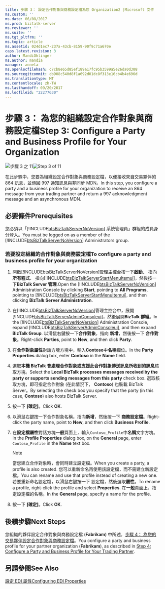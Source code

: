 ```yaml
---
title: 步驟 3： 設定合作對象與商務設定檔為您 Organization2 |Microsoft 文件
ms.custom: ''
ms.date: 06/08/2017
ms.prod: biztalk-server
ms.reviewer: ''
ms.suite: ''
ms.tgt_pltfrm: ''
ms.topic: article
ms.assetid: 024d1ec7-237a-43cb-8159-90f9c71a670e
caps.latest.revision: 3
author: MandiOhlinger
ms.author: mandia
manager: anneta
ms.openlocfilehash: c7cb8e65d85ef189a17fc95b3599a5e26da0d308
ms.sourcegitcommit: cb908c540d8f1a692d01dc8f313e16cb4b4e696d
ms.translationtype: MT
ms.contentlocale: zh-TW
ms.lasthandoff: 09/20/2017
ms.locfileid: "22277630"
---
```

# <a name="step-3-configure-a-party-and-business-profile-for-your-organization"></a><span data-ttu-id="a6e8a-102">步驟 3： 為您的組織設定合作對象與商務設定檔</span><span class="sxs-lookup"><span data-stu-id="a6e8a-102">Step 3: Configure a Party and Business Profile for Your Organization</span></span>
<span data-ttu-id="a6e8a-103">![步驟 3 之 11](../core/media/tut-step3-of-11.gif "Tut_Step3_of_11")</span><span class="sxs-lookup"><span data-stu-id="a6e8a-103">![Step 3 of 11](../core/media/tut-step3-of-11.gif "Tut_Step3_of_11")</span></span>  
  
 <span data-ttu-id="a6e8a-104">在此步驟中，您要為組織設定合作對象與商務設定檔，以便接收來自交易夥伴的 864 訊息，並傳回 997 通知訊息與非同步 MDN。</span><span class="sxs-lookup"><span data-stu-id="a6e8a-104">In this step, you configure a party and a business profile for your organization to receive an 864 message from your trading partner and return a 997 acknowledgment message and an asynchronous MDN.</span></span>  
  
## <a name="prerequisites"></a><span data-ttu-id="a6e8a-105">必要條件</span><span class="sxs-lookup"><span data-stu-id="a6e8a-105">Prerequisites</span></span>  
 <span data-ttu-id="a6e8a-106">您必須以「[!INCLUDE[btsBizTalkServerNoVersion](../includes/btsbiztalkservernoversion-md.md)] 系統管理員」群組的成員身分登入。</span><span class="sxs-lookup"><span data-stu-id="a6e8a-106">You must be logged on as a member of the [!INCLUDE[btsBizTalkServerNoVersion](../includes/btsbiztalkservernoversion-md.md)] Administrators group.</span></span>  
  
### <a name="to-configure-a-party-and-business-profile-for-your-organization"></a><span data-ttu-id="a6e8a-107">若要設定組織的合作對象與商務設定檔</span><span class="sxs-lookup"><span data-stu-id="a6e8a-107">To configure a party and business profile for your organization</span></span>  
  
1.  <span data-ttu-id="a6e8a-108">開啟[!INCLUDE[btsBizTalkServerNoVersion](../includes/btsbiztalkservernoversion-md.md)]管理主控台按一下**啟動**、 指向**所有程式**、 指向[!INCLUDE[btsBizTalkServerStartMenuItemui](../includes/btsbiztalkserverstartmenuitemui-md.md)]，然後按一下**BizTalk Server 管理**.</span><span class="sxs-lookup"><span data-stu-id="a6e8a-108">Open the [!INCLUDE[btsBizTalkServerNoVersion](../includes/btsbiztalkservernoversion-md.md)] Administration Console by clicking **Start**, pointing to **All Programs**, pointing to [!INCLUDE[btsBizTalkServerStartMenuItemui](../includes/btsbiztalkserverstartmenuitemui-md.md)], and then clicking **BizTalk Server Administration**.</span></span>  
  
2.  <span data-ttu-id="a6e8a-109">在[!INCLUDE[btsBizTalkServerNoVersion](../includes/btsbiztalkservernoversion-md.md)]管理主控台中，展開  [!INCLUDE[btsBizTalkServerAdminConsoleui](../includes/btsbiztalkserveradminconsoleui-md.md)]，然後展開**BizTalk 群組**。</span><span class="sxs-lookup"><span data-stu-id="a6e8a-109">In the [!INCLUDE[btsBizTalkServerNoVersion](../includes/btsbiztalkservernoversion-md.md)] Administration Console, expand [!INCLUDE[btsBizTalkServerAdminConsoleui](../includes/btsbiztalkserveradminconsoleui-md.md)], and then expand **BizTalk Group**.</span></span> <span data-ttu-id="a6e8a-110">以滑鼠右鍵按一下**合作對象**，指向 **新增**，然後按一下 **合作對象**。</span><span class="sxs-lookup"><span data-stu-id="a6e8a-110">Right-click **Parties**, point to **New**, and then click **Party**.</span></span>  
  
3.  <span data-ttu-id="a6e8a-111">在**合作對象屬性**對話方塊方塊中，輸入**Contoso**中**名稱**欄位。</span><span class="sxs-lookup"><span data-stu-id="a6e8a-111">In the **Party Properties** dialog box, enter **Contoso** in the **Name** field.</span></span>  
  
4.  <span data-ttu-id="a6e8a-112">選取**本機 BizTalk 會處理合作對象或支援此合作對象傳送訊息所收到的訊息**核取方塊。</span><span class="sxs-lookup"><span data-stu-id="a6e8a-112">Select the **Local BizTalk processes messages received by the party or supports sending messages from this party** check box.</span></span> <span data-ttu-id="a6e8a-113">選取核取方塊，即可指定合作對象 (在此情況下， **Contoso**) 也裝載 BizTalk Server。</span><span class="sxs-lookup"><span data-stu-id="a6e8a-113">By selecting the check box you specify that the party (in this case, **Contoso**) also hosts BizTalk Server.</span></span>  
  
5.  <span data-ttu-id="a6e8a-114">按一下 **[確定]**。</span><span class="sxs-lookup"><span data-stu-id="a6e8a-114">Click **OK**.</span></span>  
  
6.  <span data-ttu-id="a6e8a-115">以滑鼠右鍵按一下合作對象名稱，指向**新增**，然後按一下 **商務設定檔**。</span><span class="sxs-lookup"><span data-stu-id="a6e8a-115">Right-click the party name, point to **New**, and then click **Business Profile**.</span></span>  
  
7.  <span data-ttu-id="a6e8a-116">在**設定檔屬性**對話方塊**一般**頁面上，輸入`Contoso_Profile`中**名稱**文字方塊。</span><span class="sxs-lookup"><span data-stu-id="a6e8a-116">In the **Profile Properties** dialog box, on the **General** page, enter `Contoso_Profile` in the **Name** text box.</span></span>  
  
    > [!NOTE]
    >  <span data-ttu-id="a6e8a-117">當您建立合作對象時，會同時建立設定檔。</span><span class="sxs-lookup"><span data-stu-id="a6e8a-117">When you create a party, a profile is also created.</span></span> <span data-ttu-id="a6e8a-118">您可以重新命名再使用該設定檔，而不需建立新設定檔。</span><span class="sxs-lookup"><span data-stu-id="a6e8a-118">You can rename and use that profile instead of creating a new one.</span></span> <span data-ttu-id="a6e8a-119">若要重新命名設定檔，以滑鼠右鍵按一下 設定檔，然後選取**屬性**。</span><span class="sxs-lookup"><span data-stu-id="a6e8a-119">To rename a profile, right-click the profile and select **Properties**.</span></span> <span data-ttu-id="a6e8a-120">在**一般**頁面上，指定設定檔的名稱。</span><span class="sxs-lookup"><span data-stu-id="a6e8a-120">In the **General** page, specify a name for the profile.</span></span>  
  
8.  <span data-ttu-id="a6e8a-121">按一下 **[確定]**。</span><span class="sxs-lookup"><span data-stu-id="a6e8a-121">Click **OK**.</span></span>  
  
## <a name="next-steps"></a><span data-ttu-id="a6e8a-122">後續步驟</span><span class="sxs-lookup"><span data-stu-id="a6e8a-122">Next Steps</span></span>  
 <span data-ttu-id="a6e8a-123">您組織的夥伴設定合作對象與商務設定檔 (**Fabrikam**) 中所述，[步驟 4： 為您的交易夥伴設定合作對象與商務設定檔](../core/step-4-configure-a-party-and-business-profile-for-your-trading-partner2.md)。</span><span class="sxs-lookup"><span data-stu-id="a6e8a-123">You configure a party and business profile for your partner organization (**Fabrikam**), as described in [Step 4: Configure a Party and Business Profile for Your Trading Partner](../core/step-4-configure-a-party-and-business-profile-for-your-trading-partner2.md).</span></span>  
  
## <a name="see-also"></a><span data-ttu-id="a6e8a-124">另請參閱</span><span class="sxs-lookup"><span data-stu-id="a6e8a-124">See Also</span></span>  
 [<span data-ttu-id="a6e8a-125">設定 EDI 屬性</span><span class="sxs-lookup"><span data-stu-id="a6e8a-125">Configuring EDI Properties</span></span>](../core/configuring-edi-properties.md)